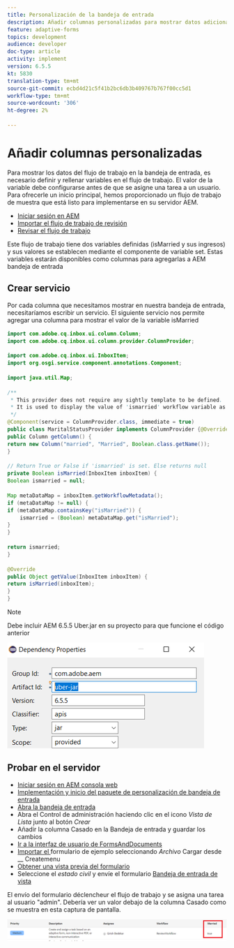 ```yaml
---
title: Personalización de la bandeja de entrada
description: Añadir columnas personalizadas para mostrar datos adicionales del flujo de trabajo
feature: adaptive-forms
topics: development
audience: developer
doc-type: article
activity: implement
version: 6.5.5
kt: 5830
translation-type: tm+mt
source-git-commit: ecbd4d21c5f41b2bc6db3b409767b767f00cc5d1
workflow-type: tm+mt
source-wordcount: '306'
ht-degree: 2%

---
```



# Añadir columnas personalizadas

Para mostrar los datos del flujo de trabajo en la bandeja de entrada, es necesario definir y rellenar variables en el flujo de trabajo. El valor de la variable debe configurarse antes de que se asigne una tarea a un usuario. Para ofrecerle un inicio principal, hemos proporcionado un flujo de trabajo de muestra que está listo para implementarse en su servidor AEM.

* [Iniciar sesión en AEM](http://localhost:4502/crx/de/index.jsp)
* [Importar el flujo de trabajo de revisión](assets/review-workflow.zip)
* [Revisar el flujo de trabajo](http://localhost:4502/editor.html/conf/global/settings/workflow/models/reviewworkflow.html)

Este flujo de trabajo tiene dos variables definidas (isMarried y sus ingresos) y sus valores se establecen mediante el componente de variable set. Estas variables estarán disponibles como columnas para agregarlas a AEM bandeja de entrada

## Crear servicio

Por cada columna que necesitamos mostrar en nuestra bandeja de entrada, necesitaríamos escribir un servicio. El siguiente servicio nos permite agregar una columna para mostrar el valor de la variable isMarried

```java
import com.adobe.cq.inbox.ui.column.Column;
import com.adobe.cq.inbox.ui.column.provider.ColumnProvider;

import com.adobe.cq.inbox.ui.InboxItem;
import org.osgi.service.component.annotations.Component;

import java.util.Map;

/**
 * This provider does not require any sightly template to be defined.
 * It is used to display the value of 'ismarried' workflow variable as a column in inbox
 */
@Component(service = ColumnProvider.class, immediate = true)
public class MaritalStatusProvider implements ColumnProvider {@Override
public Column getColumn() {
return new Column("married", "Married", Boolean.class.getName());
}

// Return True or False if 'ismarried' is set. Else returns null
private Boolean isMarried(InboxItem inboxItem) {
Boolean ismarried = null;

Map metaDataMap = inboxItem.getWorkflowMetadata();
if (metaDataMap != null) {
if (metaDataMap.containsKey("isMarried")) {
    ismarried = (Boolean) metaDataMap.get("isMarried");
}
}

return ismarried;
}

@Override
public Object getValue(InboxItem inboxItem) {
return isMarried(inboxItem);
}
}
```

>[!NOTE]
>
>Debe incluir AEM 6.5.5 Uber.jar en su proyecto para que funcione el código anterior

![uber-jar](assets/uber-jar.PNG)

## Probar en el servidor

* [Iniciar sesión en AEM consola web](http://localhost:4502/system/console/bundles)
* [Implementación y inicio del paquete de personalización de bandeja de entrada](assets/inboxcustomization.inboxcustomization.core-1.0-SNAPSHOT.jar)
* [Abra la bandeja de entrada](http://localhost:4502/aem/inbox)
* Abra el Control de administración haciendo clic en el icono _Vista de Lista_ junto al botón _Crear_
* Añadir la columna Casado en la Bandeja de entrada y guardar los cambios
* [Ir a la interfaz de usuario de FormsAndDocuments](http://localhost:4502/aem/forms.html/content/dam/formsanddocuments)
* [Importar el ](assets/snap-form.zip) formulario de ejemplo seleccionando  _Archivo_ Cargar desde  __ Createmenu
* [Obtener una vista previa del formulario](http://localhost:4502/content/dam/formsanddocuments/snapform/jcr:content?wcmmode=disabled)
* Seleccione el _estado civil_ y envíe el formulario
   [Bandeja de entrada de vista](http://localhost:4502/aem/inbox)

El envío del formulario déclencheur el flujo de trabajo y se asigna una tarea al usuario &quot;admin&quot;. Debería ver un valor debajo de la columna Casado como se muestra en esta captura de pantalla.

![columna casada](assets/married-column.PNG)

